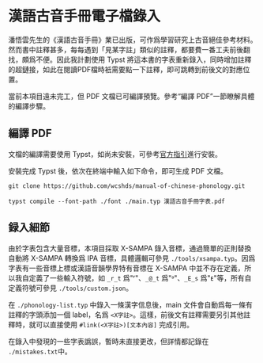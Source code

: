 # 漢語古音手冊電子檔錄入
潘悟雲先生的《漢語古音手冊》業已出版，可作爲學習研究上古音絕佳參考材料。然而書中註釋甚多，每每遇到「見某字註」類似的註釋，都要費一番工夫前後翻找，頗爲不便。因此我計劃使用 Typst 將這本書的字表重新錄入，同時增加註釋的超鏈接，如此在閱讀PDF檔時衹需要點一下註釋，即可跳轉到前後文的對應位置。

當前本項目遠未完工，但 PDF 文檔已可編譯預覽。參考“編譯 PDF”一節瞭解具體的編譯步驟。

## 編譯 PDF

文檔的編譯需要使用 Typst，如尚未安裝，可參考[官方指引](https://github.com/typst/typst?tab=readme-ov-file#installation)進行安裝。

安裝完成 Typst 後，依次在終端中輸入如下命令，即可生成 PDF 文檔。

```
git clone https://github.com/wcshds/manual-of-chinese-phonology.git

typst compile --font-path ./font ./main.typ 漢語古音手冊字表.pdf
```

## 録入細節

由於字表包含大量音標，本項目採取 X-SAMPA 錄入音標，通過簡單的正則替換自動將 X-SAMPA 轉換爲 IPA 音標，具體邏輯可參見 `./tools/xsampa.typ`。因爲字表有一些音標上標或漢語音韻學界特有音標在 X-SAMPA 中並不存在定義，所以我自定義了一些輸入符號，如 `_r_t` 爲"ʳ"、`_@_t` 爲"ᵊ"、`_E_s` 爲"ᴇ"等，所有自定義符號可參見 `./tools/custom.json`。

在 `./phonology-list.typ` 中錄入一條漢字信息後，main 文件會自動爲每一條有註釋的字頭添加一個 label，名爲 `<X字註>`。這樣，前後文有註釋需要另引其他註釋時，就可以直接使用 `#link(<X字註>)[文本內容]` 完成引用。

在錄入中發現的一些字表譌誤，暫時未直接更改，但詳情都記錄在 `./mistakes.txt`中。
